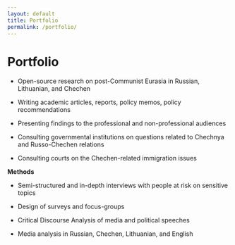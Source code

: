 ```yaml
---
layout: default
title: Portfolio
permalink: /portfolio/
---
```


# Portfolio

- Open-source research on post-Communist Eurasia in Russian, Lithuanian, and Chechen

- Writing academic articles, reports, policy memos, policy recommendations

- Presenting findings to the professional and non-professional audiences 

- Consulting governmental institutions on questions related to Chechnya and Russo-Chechen relations

- Consulting courts on the Chechen-related immigration issues

**Methods**

- Semi-structured and in-depth interviews with people at risk on sensitive topics 

- Design of surveys and focus-groups

- Critical Discourse Analysis of media and political speeches

- Media analysis in Russian, Chechen, Lithuanian, and English 